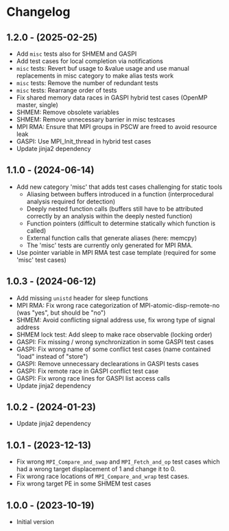 # Changelog

## 1.2.0 - (2025-02-25)

* Add `misc` tests also for SHMEM and GASPI
* Add test cases for local completion via notifications
* `misc` tests: Revert buf usage to &value usage and use manual replacements in misc category to make alias tests work
* `misc` tests: Remove the number of redundant tests
* `misc` tests: Rearrange order of tests
* Fix shared memory data races in GASPI hybrid test cases (OpenMP master, single)
* SHMEM: Remove obsolete variables
* SHMEM: Remove unnecessary barrier in misc testcases
* MPI RMA: Ensure that MPI groups in PSCW are freed to avoid resource leak
* GASPI: Use MPI_Init_thread in hybrid test cases
* Update jinja2 dependency


## 1.1.0 - (2024-06-14)

* Add new category 'misc' that adds test cases challenging for static tools
  * Aliasing between buffers introduced in a function (interprocedural analysis required for detection)
  * Deeply nested function calls (buffers still have to be attributed correctly by an analysis within the deeply nested function)
  * Function pointers (difficult to determine statically which function is called)
  * External function calls that generate aliases (here: memcpy)
  * The 'misc' tests are currently only generated for MPI RMA.
* Use pointer variable in MPI RMA test case template (required for some 'misc' test cases)

## 1.0.3 - (2024-06-12)

* Add missing `unistd` header for sleep functions
* MPI RMA: Fix wrong race categorization of MPI-atomic-disp-remote-no (was "yes", but should be "no")
* SHMEM: Avoid conflicting signal address use, fix wrong type of signal address
* SHMEM lock test: Add sleep to make race observable (locking order)
* GASPI: Fix missing / wrong synchronization in some GASPI test cases
* GASPI: Fix wrong name of some conflict test cases (name contained "load" instead of "store")
* GASPI: Remove unnecessary declearations in GASPI tests cases
* GASPI: Fix remote race in GASPI conflict test case
* GASPI: Fix wrong race lines for GASPI list access calls
* Update jinja2 dependency

## 1.0.2 - (2024-01-23)

* Update jinja2 dependency

## 1.0.1 - (2023-12-13)

* Fix wrong `MPI_Compare_and_swap` and `MPI_Fetch_and_op` test cases which had a wrong target displacement of 1 and change it to 0.
* Fix wrong race locations of `MPI_Compare_and_wrap` test cases.
* Fix wrong target PE in some SHMEM test cases

## 1.0.0 - (2023-10-19)

* Initial version
